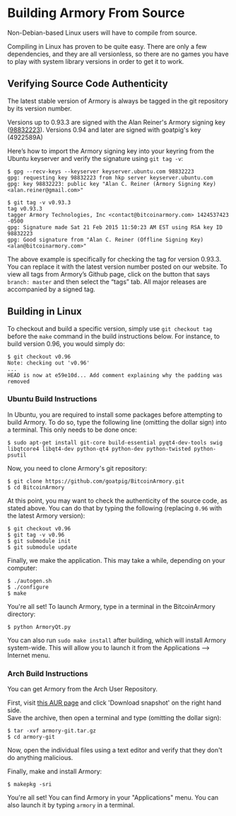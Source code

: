 # Building Armory From Source

Non-Debian-based Linux users will have to compile from source.

Compiling in Linux has proven to be quite easy. There are only a few dependencies, and they are all versionless, so there are no games you have to play with system library versions in order to get it to work.

## Verifying Source Code Authenticity

The latest stable version of Armory is always be tagged in the git repository by its version number.

Versions up to 0.93.3 are signed with the Alan Reiner's Armory signing key ([98832223](https://pgp.mit.edu/pks/lookup?op=vindex&search=0x4AB16AEA98832223)).
Versions 0.94 and later are signed with goatpig's key (4922589A)

Here’s how to import the Armory signing key into your keyring from the Ubuntu keyserver and verify the signature using `git tag -v`:

```
$ gpg --recv-keys --keyserver keyserver.ubuntu.com 98832223
gpg: requesting key 98832223 from hkp server keyserver.ubuntu.com
gpg: key 98832223: public key "Alan C. Reiner (Armory Signing Key) <alan.reiner@gmail.com>"

$ git tag -v v0.93.3
tag v0.93.3
tagger Armory Technologies, Inc <contact@bitcoinarmory.com> 1424537423 -0500
gpg: Signature made Sat 21 Feb 2015 11:50:23 AM EST using RSA key ID 98832223
gpg: Good signature from "Alan C. Reiner (Offline Signing Key) <alan@bitcoinarmory.com>"
```

The above example is specifically for checking the tag for version 0.93.3. You can replace it with the latest version number posted on our website. To view all tags from Armory’s Github page, click on the button that says `branch: master` and then select the “tags” tab. All major releases are accompanied by a signed tag.

## Building in Linux

To checkout and build a specific version, simply use `git checkout tag` before the `make` command in the build instructions below. For instance, to build version 0.96, you would simply do:

```
$ git checkout v0.96
Note: checking out 'v0.96'
...
HEAD is now at e59e10d... Add comment explaining why the padding was removed
```

### Ubuntu Build Instructions

In Ubuntu, you are required to install some packages before attempting to build Armory. To do so, type the following line (omitting the dollar sign) into a terminal. This only needs to be done once:

    $ sudo apt-get install git-core build-essential pyqt4-dev-tools swig libqtcore4 libqt4-dev python-qt4 python-dev python-twisted python-psutil

Now, you need to clone Armory's git repository:

    $ git clone https://github.com/goatpig/BitcoinArmory.git
    $ cd BitcoinArmory

At this point, you may want to check the authenticity of the source code, as stated above. You can do that by typing the following (replacing `0.96` with the latest Armory version):

    $ git checkout v0.96
    $ git tag -v v0.96
    $ git submodule init 
    $ git submodule update

Finally, we make the application. This may take a while, depending on your computer:

    $ ./autogen.sh
    $ ./configure
    $ make

You're all set! To launch Armory, type in a terminal in the BitcoinArmory directory:

    $ python ArmoryQt.py

You can also run `sudo make install` after building, which will install Armory system-wide. This will allow you to launch it from the Applications –> Internet menu.


### Arch Build Instructions

You can get Armory from the Arch User Repository.

First, visit [this AUR page](https://aur.archlinux.org/packages/armory-git/) and click 'Download snapshot' on the right hand side.  
Save the archive, then open a terminal and type (omitting the dollar sign):

    $ tar -xvf armory-git.tar.gz
    $ cd armory-git

Now, open the individual files using a text editor and verify that they don't do anything malicious.

Finally, make and install Armory:

    $ makepkg -sri

You're all set! You can find Armory in your "Applications" menu. You can also launch it by typing `armory` in a terminal.

